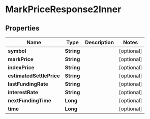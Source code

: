 

# MarkPriceResponse2Inner


## Properties

| Name | Type | Description | Notes |
|------------ | ------------- | ------------- | -------------|
|**symbol** | **String** |  |  [optional] |
|**markPrice** | **String** |  |  [optional] |
|**indexPrice** | **String** |  |  [optional] |
|**estimatedSettlePrice** | **String** |  |  [optional] |
|**lastFundingRate** | **String** |  |  [optional] |
|**interestRate** | **String** |  |  [optional] |
|**nextFundingTime** | **Long** |  |  [optional] |
|**time** | **Long** |  |  [optional] |



